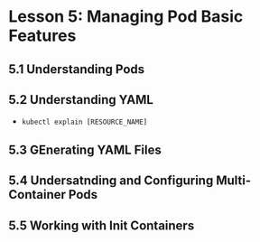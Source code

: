 # Lesson 5: Managing Pod Basic Features

## 5.1 Understanding Pods

## 5.2 Understanding YAML
- `kubectl explain [RESOURCE_NAME]`

## 5.3 GEnerating YAML Files

## 5.4 Undersatnding and Configuring Multi-Container Pods

## 5.5 Working with Init Containers
